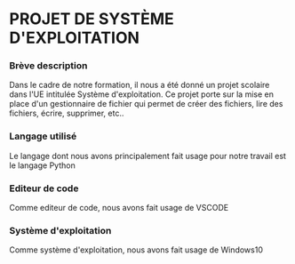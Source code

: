 # PROJET DE SYSTÈME D'EXPLOITATION

### Brève description
Dans le cadre de notre formation, il nous a été donné un projet scolaire dans l'UE intitulée Système d'exploitation.
Ce projet porte sur la mise en place d'un gestionnaire de fichier qui permet de créer des fichiers, lire des fichiers, écrire, supprimer, etc..

### Langage utilisé
Le langage dont nous avons principalement fait usage pour notre travail est le langage Python

### Editeur de code
Comme editeur de code, nous avons fait usage de VSCODE

### Système d'exploitation
Comme système d'exploitation, nous avons fait usage de Windows10

